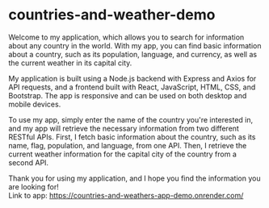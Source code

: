 # countries-and-weather-demo  
Welcome to my application, which allows you to search for information about any country in the world. With my app, you can find basic information about a country, such as its population, language, and currency, as well as the current weather in its capital city.

My application is built using a Node.js backend with Express and Axios for API requests, and a frontend built with React, JavaScript, HTML, CSS, and Bootstrap. The app is responsive and can be used on both desktop and mobile devices.

To use my app, simply enter the name of the country you're interested in, and my app will retrieve the necessary information from two different RESTful APIs. First, I fetch basic information about the country, such as its name, flag, population, and language, from one API. Then, I retrieve the current weather information for the capital city of the country from a second API.

Thank you for using my application, and I hope you find the information you are looking for!  
Link to app: https://countries-and-weathers-app-demo.onrender.com/
